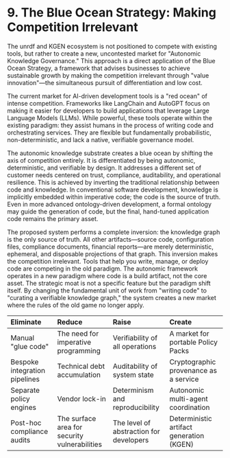 # 9. The Blue Ocean Strategy: Making Competition Irrelevant

The unrdf and KGEN ecosystem is not positioned to compete with existing tools, but rather to create a new, uncontested market for "Autonomic Knowledge Governance." This approach is a direct application of the Blue Ocean Strategy, a framework that advises businesses to achieve sustainable growth by making the competition irrelevant through "value innovation"—the simultaneous pursuit of differentiation and low cost.

The current market for AI-driven development tools is a "red ocean" of intense competition. Frameworks like LangChain and AutoGPT focus on making it easier for developers to build applications that leverage Large Language Models (LLMs). While powerful, these tools operate within the existing paradigm: they assist humans in the process of writing code and orchestrating services. They are flexible but fundamentally probabilistic, non-deterministic, and lack a native, verifiable governance model.

The autonomic knowledge substrate creates a blue ocean by shifting the axis of competition entirely. It is differentiated by being autonomic, deterministic, and verifiable by design. It addresses a different set of customer needs centered on trust, compliance, auditability, and operational resilience. This is achieved by inverting the traditional relationship between code and knowledge. In conventional software development, knowledge is implicitly embedded within imperative code; the code is the source of truth. Even in more advanced ontology-driven development, a formal ontology may guide the generation of code, but the final, hand-tuned application code remains the primary asset.

The proposed system performs a complete inversion: the knowledge graph is the only source of truth. All other artifacts—source code, configuration files, compliance documents, financial reports—are merely deterministic, ephemeral, and disposable projections of that graph. This inversion makes the competition irrelevant. Tools that help you write, manage, or deploy code are competing in the old paradigm. The autonomic framework operates in a new paradigm where code is a build artifact, not the core asset. The strategic moat is not a specific feature but the paradigm shift itself. By changing the fundamental unit of work from "writing code" to "curating a verifiable knowledge graph," the system creates a new market where the rules of the old game no longer apply.

| Eliminate | Reduce | Raise | Create |
| :--- | :--- | :--- | :--- |
| Manual "glue code" | The need for imperative programming | Verifiability of all operations | A market for portable Policy Packs |
| Bespoke integration pipelines | Technical debt accumulation | Auditability of system state | Cryptographic provenance as a service |
| Separate policy engines | Vendor lock-in | Determinism and reproducibility | Autonomic multi-agent coordination |
| Post-hoc compliance audits | The surface area for security vulnerabilities | The level of abstraction for developers | Deterministic artifact generation (KGEN) |
